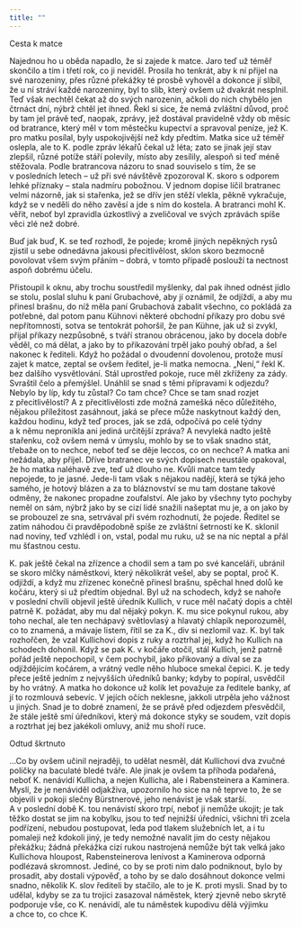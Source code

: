 ```yaml
---
title: ""
---
```


Cesta k matce

Najednou ho u oběda napadlo, že si zajede k matce.
Jaro teď už téměř skončilo a tím i třetí rok, co ji neviděl.
Prosila ho tenkrát, aby k ní přijel na své narozeniny, přes různé překážky té prosbě vyhověl a dokonce jí slíbil, že u ní stráví každé narozeniny, byl to slib, který ovšem už dvakrát nesplnil.
Teď však nechtěl čekat až do svých narozenin, ačkoli do nich chybělo jen čtrnáct dní, nýbrž chtěl jet ihned.
Řekl si sice, že nemá zvláštní důvod, proč by tam jel právě teď, naopak, zprávy, jež dostával pravidelně vždy ob měsíc od bratrance, který měl v tom městečku kupectví a spravoval peníze, jež K. pro matku posílal, byly uspokojivější než kdy předtím.
Matka sice už téměř oslepla, ale to K. podle zpráv lékařů čekal už léta; zato se jinak její stav zlepšil, různé potíže stáří polevily, místo aby zesílily, alespoň si teď méně stěžovala.
Podle bratrancova názoru to snad souviselo s tím, že se v posledních letech – už při své návštěvě zpozoroval K. skoro s odporem lehké příznaky – stala nadmíru pobožnou.
V jednom dopise líčil bratranec velmi názorně, jak si stařenka, jež se dřív jen stěží vlekla, pěkně vykračuje, když se v neděli do něho zavěsí a jde s ním do kostela.
A bratranci mohl K. věřit, neboť byl zpravidla úzkostlivý a zveličoval ve svých zprávách spíše věci zlé než dobré.

Buď jak buď, K. se teď rozhodl, že pojede; kromě jiných nepěkných rysů zjistil u sebe odnedávna jakousi přecitlivělost, sklon skoro bezmocně povolovat všem svým přáním – dobrá, v tomto případě poslouží ta nectnost aspoň dobrému účelu.

Přistoupil k oknu, aby trochu soustředil myšlenky, dal pak ihned odnést jídlo se stolu, poslal sluhu k paní Grubachové, aby jí oznámil, že odjíždí, a aby mu přinesl brašnu, do níž měla paní Grubachová zabalit všechno, co pokládá za potřebné, dal potom panu Kühnovi některé obchodní příkazy pro dobu své nepřítomnosti, sotva se tentokrát pohoršil, že pan Kühne, jak už si zvykl, přijal příkazy nezpůsobně, s tváří stranou obrácenou, jako by docela dobře věděl, co má dělat, a jako by to přikazování trpěl jako pouhý obřad, a šel nakonec k řediteli.
Když ho požádal o dvoudenní dovolenou, protože musí zajet k matce, zeptal se ovšem ředitel, je-li matka nemocna.
„Není,“ řekl K. bez dalšího vysvětlování.
Stál uprostřed pokoje, ruce měl zkříženy za zády.
Svraštil čelo a přemýšlel.
Unáhlil se snad s těmi přípravami k odjezdu? Nebylo by líp, kdy tu zůstal? Co tam chce? Chce se tam snad rozjet z přecitlivělostí? A z přecitlivělosti zde možná zamešká něco důležitého, nějakou příležitost zasáhnout, jaká se přece může naskytnout každý den, každou hodinu, když teď proces, jak se zdá, odpočívá po celé týdny a k němu nepronikla ani jediná určitější zpráva? A nevyleká nadto ještě stařenku, což ovšem nemá v úmyslu, mohlo by se to však snadno stát, třebaže on to nechce, neboť teď se děje leccos, co on nechce? A matka ani nežádala, aby přijel.
Dříve bratranec ve svých dopisech neustále opakoval, že ho matka naléhavě zve, teď už dlouho ne.
Kvůli matce tam tedy nepojede, to je jasné.
Jede-li tam však s nějakou nadějí, která se týká jeho samého, je hotový blázen a za to bláznovství se mu tam dostane takové odměny, že nakonec propadne zoufalství.
Ale jako by všechny tyto pochyby neměl on sám, nýbrž jako by se cizí lidé snažili našeptat mu je, a on jako by se probouzel ze sna, setrvával při svém rozhodnutí, že pojede.
Ředitel se zatím náhodou či pravděpodobně spíše ze zvláštní šetrností ke K. sklonil nad noviny, teď vzhlédl i on, vstal, podal mu ruku, už se na nic neptal a přál mu šťastnou cestu.

K. pak ještě čekal na zřízence a chodil sem a tam po své kanceláři, ubránil se skoro mlčky náměstkovi, který několikrát vešel, aby se poptal, proč K. odjíždí, a když mu zřízenec konečně přinesl brašnu, spěchal hned dolů ke kočáru, který si už předtím objednal.
Byl už na schodech, když se nahoře v poslední chvíli objevil ještě úředník Kullich, v ruce měl načatý dopis a chtěl patrně K. požádat, aby mu dal nějaký pokyn.
K. mu sice pokynul rukou, aby toho nechal, ale ten nechápavý světlovlasý a hlavatý chlapík neporozuměl, co to znamená, a mávaje listem, řítil se za K., div si nezlomil vaz.
K. byl tak rozhořčen, že vzal Kullichovi dopis z ruky a roztrhal jej, když ho Kullich na schodech dohonil.
Když se pak K. v kočáře otočil, stál Kullich, jenž patrně pořád ještě nepochopil, v čem pochybil, jako přikovaný a díval se za odjíždějícím kočárem, a vrátný vedle něho hluboce smekal čepici.
K. je tedy přece ještě jedním z nejvyšších úředníků banky; kdyby to popíral, usvědčil by ho vrátný.
A matka ho dokonce už kolik let považuje za ředitele banky, ať jí to rozmlouvá sebevíc.
V jejích očích neklesne, jakkoli utrpěla jeho vážnost u jiných.
Snad je to dobré znamení, že se právě před odjezdem přesvědčil, že stále ještě smí úředníkovi, který má dokonce styky se soudem, vzít dopis a roztrhat jej bez jakékoli omluvy, aniž mu shoří ruce.

Odtud škrtnuto

…Co by ovšem učinil nejraději, to udělat nesměl, dát Kullichovi dva zvučné políčky na baculaté bledé tváře.
Ale jinak je ovšem ta příhoda podařená, neboť K. nenávidí Kullicha, a nejen Kullicha, ale i Rabensteinera a Kaminera.
Myslí, že je nenáviděl odjakživa, upozornilo ho sice na ně teprve to, že se objevili v pokoji slečny Bürstnerové, jeho nenávist je však starší.
A v poslední době K. tou nenávistí skoro trpí, neboť ji nemůže ukojit; je tak těžko dostat se jim na kobylku, jsou to teď nejnižší úředníci, všichni tři zcela podřízení, nebudou postupovat, leda pod tlakem služebních let, a i tu pomaleji než kdokoli jiný, je tedy nemožné navalit jim do cesty nějakou překážku; žádná překážka cizí rukou nastrojená nemůže být tak velká jako Kullichova hloupost, Rabensteinerova lenivost a Kaminerova odporná podlézavá skromnost.
Jediné, co by se proti nim dalo podniknout, bylo by prosadit, aby dostali výpověď, a toho by se dalo dosáhnout dokonce velmi snadno, několik K. slov řediteli by stačilo, ale to je K. proti mysli. Snad by to udělal, kdyby se za tu trojici zasazoval náměstek, který zjevně nebo skrytě podporuje vše, co K. nenávidí, ale tu náměstek kupodivu dělá výjimku a chce to, co chce K.